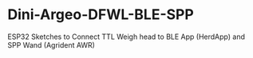 # Dini-Argeo-DFWL-BLE-SPP
ESP32 Sketches to Connect TTL Weigh head to BLE App (HerdApp) and SPP Wand (Agrident AWR)
